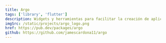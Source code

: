 ```yaml
---
title: Argo
tags: ['library', 'flutter']
description: Widgets y herramientas para facilitar la creación de aplicaciones responsive para dispositivos móviles, tabletas y web.
imgSrc: /static/projects/argo_logo.png
href: https://pub.dev/packages/argo
github: https://github.com/jamescardona11/argo
---
```

